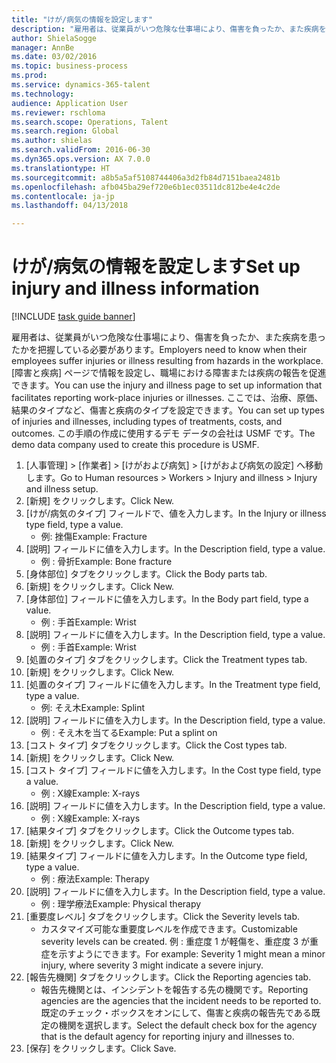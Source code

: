 ```yaml
--- 
title: "けが/病気の情報を設定します"
description: "雇用者は、従業員がいつ危険な仕事場により、傷害を負ったか、また疾病を患ったかを把握している必要があります。"
author: ShielaSogge
manager: AnnBe
ms.date: 03/02/2016
ms.topic: business-process
ms.prod: 
ms.service: dynamics-365-talent
ms.technology: 
audience: Application User
ms.reviewer: rschloma
ms.search.scope: Operations, Talent
ms.search.region: Global
ms.author: shielas
ms.search.validFrom: 2016-06-30
ms.dyn365.ops.version: AX 7.0.0
ms.translationtype: HT
ms.sourcegitcommit: a8b5a5af5108744406a3d2fb84d7151baea2481b
ms.openlocfilehash: afb045ba29ef720e6b1ec03511dc812be4e4c2de
ms.contentlocale: ja-jp
ms.lasthandoff: 04/13/2018

---
```

# <a name="set-up-injury-and-illness-information"></a><span data-ttu-id="aa3bb-103">けが/病気の情報を設定します</span><span class="sxs-lookup"><span data-stu-id="aa3bb-103">Set up injury and illness information</span></span>

[!INCLUDE [task guide banner](../../includes/task-guide-banner.md)]

<span data-ttu-id="aa3bb-104">雇用者は、従業員がいつ危険な仕事場により、傷害を負ったか、また疾病を患ったかを把握している必要があります。</span><span class="sxs-lookup"><span data-stu-id="aa3bb-104">Employers need to know when their employees suffer injuries or illness resulting from hazards in the workplace.</span></span> <span data-ttu-id="aa3bb-105">[障害と疾病] ページで情報を設定し、職場における障害または疾病の報告を促進できます。</span><span class="sxs-lookup"><span data-stu-id="aa3bb-105">You can use the injury and illness page to set up information that facilitates reporting work-place injuries or illnesses.</span></span> <span data-ttu-id="aa3bb-106">ここでは、治療、原価、結果のタイプなど、傷害と疾病のタイプを設定できます。</span><span class="sxs-lookup"><span data-stu-id="aa3bb-106">You can set up types of injuries and illnesses, including types of treatments, costs, and outcomes.</span></span> <span data-ttu-id="aa3bb-107">この手順の作成に使用するデモ データの会社は USMF です。</span><span class="sxs-lookup"><span data-stu-id="aa3bb-107">The demo data company used to create this procedure is USMF.</span></span>

1. <span data-ttu-id="aa3bb-108">[人事管理] > [作業者] > [けがおよび病気] > [けがおよび病気の設定] へ移動します。</span><span class="sxs-lookup"><span data-stu-id="aa3bb-108">Go to Human resources > Workers > Injury and illness > Injury and illness setup.</span></span>
2. <span data-ttu-id="aa3bb-109">[新規] をクリックします。</span><span class="sxs-lookup"><span data-stu-id="aa3bb-109">Click New.</span></span>
3. <span data-ttu-id="aa3bb-110">[けが/病気のタイプ] フィールドで、値を入力します。</span><span class="sxs-lookup"><span data-stu-id="aa3bb-110">In the Injury or illness type field, type a value.</span></span>
    * <span data-ttu-id="aa3bb-111">例: 挫傷</span><span class="sxs-lookup"><span data-stu-id="aa3bb-111">Example: Fracture</span></span>  
4. <span data-ttu-id="aa3bb-112">[説明] フィールドに値を入力します。</span><span class="sxs-lookup"><span data-stu-id="aa3bb-112">In the Description field, type a value.</span></span>
    * <span data-ttu-id="aa3bb-113">例 : 骨折</span><span class="sxs-lookup"><span data-stu-id="aa3bb-113">Example: Bone fracture</span></span>  
5. <span data-ttu-id="aa3bb-114">[身体部位] タブをクリックします。</span><span class="sxs-lookup"><span data-stu-id="aa3bb-114">Click the Body parts tab.</span></span>
6. <span data-ttu-id="aa3bb-115">[新規] をクリックします。</span><span class="sxs-lookup"><span data-stu-id="aa3bb-115">Click New.</span></span>
7. <span data-ttu-id="aa3bb-116">[身体部位] フィールドに値を入力します。</span><span class="sxs-lookup"><span data-stu-id="aa3bb-116">In the Body part field, type a value.</span></span>
    * <span data-ttu-id="aa3bb-117">例 : 手首</span><span class="sxs-lookup"><span data-stu-id="aa3bb-117">Example: Wrist</span></span>  
8. <span data-ttu-id="aa3bb-118">[説明] フィールドに値を入力します。</span><span class="sxs-lookup"><span data-stu-id="aa3bb-118">In the Description field, type a value.</span></span>
    * <span data-ttu-id="aa3bb-119">例 : 手首</span><span class="sxs-lookup"><span data-stu-id="aa3bb-119">Example: Wrist</span></span>  
9. <span data-ttu-id="aa3bb-120">[処置のタイプ] タブをクリックします。</span><span class="sxs-lookup"><span data-stu-id="aa3bb-120">Click the Treatment types tab.</span></span>
10. <span data-ttu-id="aa3bb-121">[新規] をクリックします。</span><span class="sxs-lookup"><span data-stu-id="aa3bb-121">Click New.</span></span>
11. <span data-ttu-id="aa3bb-122">[処置のタイプ] フィールドに値を入力します。</span><span class="sxs-lookup"><span data-stu-id="aa3bb-122">In the Treatment type field, type a value.</span></span>
    * <span data-ttu-id="aa3bb-123">例: そえ木</span><span class="sxs-lookup"><span data-stu-id="aa3bb-123">Example: Splint</span></span>  
12. <span data-ttu-id="aa3bb-124">[説明] フィールドに値を入力します。</span><span class="sxs-lookup"><span data-stu-id="aa3bb-124">In the Description field, type a value.</span></span>
    * <span data-ttu-id="aa3bb-125">例 : そえ木を当てる</span><span class="sxs-lookup"><span data-stu-id="aa3bb-125">Example: Put a splint on</span></span>  
13. <span data-ttu-id="aa3bb-126">[コスト タイプ] タブをクリックします。</span><span class="sxs-lookup"><span data-stu-id="aa3bb-126">Click the Cost types tab.</span></span>
14. <span data-ttu-id="aa3bb-127">[新規] をクリックします。</span><span class="sxs-lookup"><span data-stu-id="aa3bb-127">Click New.</span></span>
15. <span data-ttu-id="aa3bb-128">[コスト タイプ] フィールドに値を入力します。</span><span class="sxs-lookup"><span data-stu-id="aa3bb-128">In the Cost type field, type a value.</span></span>
    * <span data-ttu-id="aa3bb-129">例 : X線</span><span class="sxs-lookup"><span data-stu-id="aa3bb-129">Example: X-rays</span></span>  
16. <span data-ttu-id="aa3bb-130">[説明] フィールドに値を入力します。</span><span class="sxs-lookup"><span data-stu-id="aa3bb-130">In the Description field, type a value.</span></span>
    * <span data-ttu-id="aa3bb-131">例 : X線</span><span class="sxs-lookup"><span data-stu-id="aa3bb-131">Example: X-rays</span></span>  
17. <span data-ttu-id="aa3bb-132">[結果タイプ] タブをクリックします。</span><span class="sxs-lookup"><span data-stu-id="aa3bb-132">Click the Outcome types tab.</span></span>
18. <span data-ttu-id="aa3bb-133">[新規] をクリックします。</span><span class="sxs-lookup"><span data-stu-id="aa3bb-133">Click New.</span></span>
19. <span data-ttu-id="aa3bb-134">[結果タイプ] フィールドに値を入力します。</span><span class="sxs-lookup"><span data-stu-id="aa3bb-134">In the Outcome type field, type a value.</span></span>
    * <span data-ttu-id="aa3bb-135">例 : 療法</span><span class="sxs-lookup"><span data-stu-id="aa3bb-135">Example: Therapy</span></span>  
20. <span data-ttu-id="aa3bb-136">[説明] フィールドに値を入力します。</span><span class="sxs-lookup"><span data-stu-id="aa3bb-136">In the Description field, type a value.</span></span>
    * <span data-ttu-id="aa3bb-137">例 : 理学療法</span><span class="sxs-lookup"><span data-stu-id="aa3bb-137">Example: Physical therapy</span></span>  
21. <span data-ttu-id="aa3bb-138">[重要度レベル] タブをクリックします。</span><span class="sxs-lookup"><span data-stu-id="aa3bb-138">Click the Severity levels tab.</span></span>
    * <span data-ttu-id="aa3bb-139">カスタマイズ可能な重要度レベルを作成できます。</span><span class="sxs-lookup"><span data-stu-id="aa3bb-139">Customizable severity levels can be created.</span></span> <span data-ttu-id="aa3bb-140">例 : 重症度 1 が軽傷を、重症度 3 が重症を示すようにできます。</span><span class="sxs-lookup"><span data-stu-id="aa3bb-140">For example: Severity 1 might mean a minor injury, where severity 3 might indicate a severe injury.</span></span>  
22. <span data-ttu-id="aa3bb-141">[報告先機関] タブをクリックします。</span><span class="sxs-lookup"><span data-stu-id="aa3bb-141">Click the Reporting agencies tab.</span></span>
    * <span data-ttu-id="aa3bb-142">報告先機関とは、インシデントを報告する先の機関です。</span><span class="sxs-lookup"><span data-stu-id="aa3bb-142">Reporting agencies are the agencies that the incident needs to be reported to.</span></span> <span data-ttu-id="aa3bb-143">既定のチェック・ボックスをオンにして、傷害と疾病の報告先である既定の機関を選択します。</span><span class="sxs-lookup"><span data-stu-id="aa3bb-143">Select the default check box for the agency that is the default agency for reporting injury and illnesses to.</span></span>  
23. <span data-ttu-id="aa3bb-144">[保存] をクリックします。</span><span class="sxs-lookup"><span data-stu-id="aa3bb-144">Click Save.</span></span>


